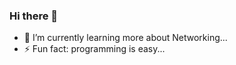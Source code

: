 ### Hi there 👋

<!--
**wfsecs/wfsecs** is a ✨ _special_ ✨ repository because its `README.md` (this file) appears on your GitHub profile.

Here are some ideas to get you started:
--> 

- 🌱 I’m currently learning more about Networking...
- ⚡ Fun fact: programming is easy...


